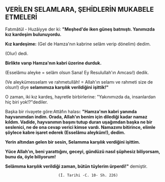 ## VERİLEN SELAMLARA, ŞEHİDLERİN MUKABELE ETMELERİ

Fatımâtül - Huzâiyye der ki: **"Meşhed'de iken güneş batmıştı. Yanımızda kız kardeşim bulunuyordu.**

**Kız kardeşime:** (Gel de Hamza'nın kabrine selâm ve­rip dönelim) dedim.

(Olur) dedi.

**Birlikte varıp Hamza'nın kabri üzerine durduk.**

(Esselâmu aleyke = selâm olsun Sana! Ey Resulullah'ın Amcası!) dedik.

(Ve aleykümesselam ve rahmetullâh! = Allah'ın sela­mı ve rahmeti size de olsun!) diye **selamımıza karşılık verildiğini işittik!"**

O zaman, iki kız kardeş, hayretle birbirlerine: "Yakı­nımızda da, insanlardan hiç biri yok!?"dediler.

Başka bir rivayete göre:Attâfın halası: **"Hamza'nın kabri yanında hayvanımdan indim. Orada, Allah'ın benim için dilediği kadar namaz kıldım. Vadide, hay­vanımın başını tutup duran uşağımdan başka ne bir seslenici, ne de ona cevap verici kimse vardı. Namazı­mı bitirince, elimle şöylece kabre işaret ederek (Esselâmu aleyküm!), dedim.**

**Yerin altından gelen bir sesin, Selamıma karşılık verdiğini işittim.**

**Yüce Allah'ın, beni yarattığını, geceyi, gündüzü na­sıl şüphesiz biliyorsam, bunu da, öyle biliyorum!**

**Selâmıma karşılık verildiği zaman, bütün tüylerim ürperdi!"** demiştir.

                            (İ. Tarihi -C. 10- Sh. 226)

